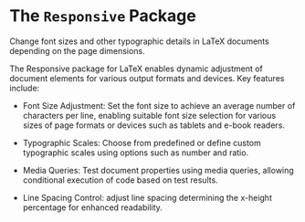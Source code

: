 # The `Responsive` Package

Change font sizes and other typographic details in LaTeX documents depending on
the page dimensions.

The Responsive package for LaTeX enables dynamic adjustment of document
elements for various output formats and devices. Key features include:

- Font Size Adjustment: Set the font size to achieve an average number of
  characters per line, enabling suitable font size selection for various sizes
  of page formats or devices such as tablets and e-book readers.

- Typographic Scales: Choose from predefined or define custom typographic
  scales using options such as number and ratio.

- Media Queries: Test document properties using media queries, allowing
  conditional execution of code based on test results.

- Line Spacing Control: adjust line spacing determining the x-height percentage
  for enhanced readability.

